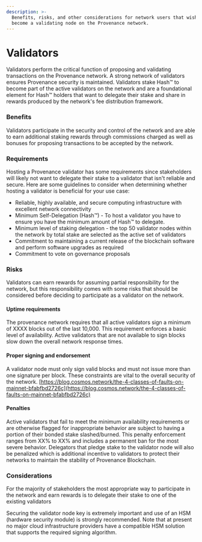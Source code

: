 ```yaml
---
description: >-
  Benefits, risks, and other considerations for network users that wish to
  become a validating node on the Provenance network.
---
```


# Validators

Validators perform the critical function of proposing and validating transactions on the Provenance network. A strong network of validators ensures Provenance security is maintained. Validators stake Hash™ to become part of the active validators on the network and are a foundational element for Hash™ holders that want to delegate their stake and share in rewards produced by the network's fee distribution framework. 

### Benefits

Validators participate in the security and control of the network and are able to earn additional staking rewards through commissions charged as well as bonuses for proposing transactions to be accepted by the network.

### Requirements

Hosting a Provenance validator has some requirements since stakeholders will likely not want to delegate their stake to a validator that isn't reliable and secure. Here are some guidelines to consider when determining whether hosting a validator is beneficial for your use case:

* Reliable, highly available, and secure computing infrastructure with excellent network connectivity
* Minimum Self-Delegation \(Hash™\) - To host a validator you have to ensure you have the minimum amount of Hash™ to delegate. 
* Minimum level of staking delegation - the top 50 validator nodes within the network by total stake are selected as the active set of validators
* Commitment to maintaining a current release of the blockchain software and perform software upgrades as required
* Commitment to vote on governance proposals

### Risks

Validators can earn rewards for assuming partial responsibility for the network, but this responsibility comes with some risks that should be considered before deciding to participate as a validator on the network. 

#### Uptime requirements

The provenance network requires that all active validators sign a minimum of XXXX blocks out of the last 10,000.  This requirement enforces a basic level of availability.  Active validators that are not available to sign blocks slow down the overall network response times.

#### Proper signing and endorsement

A validator node must only sign valid blocks and must not issue more than one signature per block.  These constraints are vital to the overall security of the network. [https://blog.cosmos.network/the-4-classes-of-faults-on-mainnet-bfabfbd2726c](https://blog.cosmos.network/the-4-classes-of-faults-on-mainnet-bfabfbd2726c)

#### Penalties

Active validators that fail to meet the minimum availability requirements or are otherwise flagged for inappropriate behavior are subject to having a portion of their bonded stake slashed/burned.  This penalty enforcement ranges from XX% to XX% and includes a permanent ban for the most severe behavior.  Delegators that pledge stake to the validator node will also be penalized which is additional incentive to validators to protect their networks to maintain the stability of Provenance Blockchain.

### Considerations

For the majority of stakeholders the most appropriate way to participate in the network and earn rewards is to delegate their stake to one of the existing validators

Securing the validator node key is extremely important and use of an HSM \(hardware security module\) is strongly recommended.  Note that at present no major cloud infrastructure providers have a compatible HSM solution that supports the required signing algorithm.

